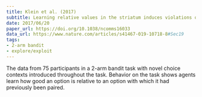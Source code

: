 ```yaml
---
title: Klein et al. (2017)
subtitle: Learning relative values in the striatum induces violations of normative decision making
date: 2017/06/20
paper_url: https://doi.org/10.1038/ncomms16033
data_url: https://www.nature.com/articles/s41467-019-10718-8#Sec19
tags:
- 2-arm bandit
- explore/exploit
---
```


The data from 75 participants in a 2-arm bandit task with novel choice contexts introduced throughout the task. Behavior on the task shows agents learn how good an option is relative to an option with which it had previously been paired.
